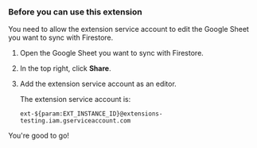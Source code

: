 ### Before you can use this extension

You need to allow the extension service account to edit the Google Sheet you want to sync with Firestore.

1.  Open the Google Sheet you want to sync with Firestore.
2.  In the top right, click **Share**.
3.  Add the extension service account as an editor.

    The extension service account is:

    ```
    ext-${param:EXT_INSTANCE_ID}@extensions-testing.iam.gserviceaccount.com
    ```

You're good to go!
